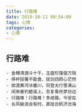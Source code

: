 ```yaml
---
title: 行路难
date: 2019-10-11 09:54:00
tags: 心情
categories:
- 心情
---
```

## 行路难
    - 金樽清酒斗十千，玉盘珍馐值万钱
    - 停杯投箸不能食，拔剑四顾心茫然
    - 欲渡黄河冰塞川，将登太行雪满山
    - 闲来垂钓碧溪上，忽复乘舟梦日边
    - 行路难！行路难！多歧路，今安在
    - 长风破浪会有时，直挂云帆济沧海